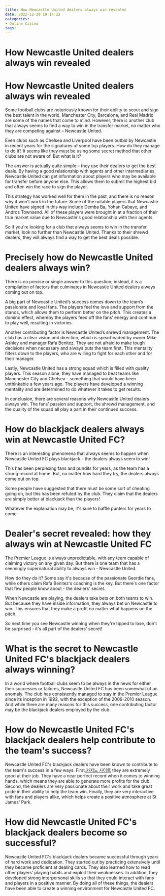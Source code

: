 ```yaml
---
title: How Newcastle United dealers always win revealed 
date: 2022-12-20 19:14:22
categories:
- Online Casino
tags:
---
```



#  How Newcastle United dealers always win revealed 

<h1>How Newcastle United dealers always win revealed</h1>

Some football clubs are notoriously known for their ability to scout and sign the best talent in the world. Manchester City, Barcelona, and Real Madrid are some of the names that come to mind. However, there is another club that always seems to find a way to win in the transfer market, no matter who they are competing against – Newcastle United.

Even clubs such as Chelsea and Liverpool have been outbid by Newcastle in recent years for the signatures of some top players. How do they manage to do it? It seems like they must be using some secret method that other clubs are not aware of. But what is it?

The answer is actually quite simple – they use their dealers to get the best deals. By having a good relationship with agents and other intermediaries, Newcastle United can get information about players who may be available for transfer before anyone else. This allows them to submit the highest bid and often win the race to sign the player.

This strategy has worked well for them in the past, and there is no reason why it won't work in the future. Some of the notable players that Newcastle United have signed in this way include Demba Ba, Yohan Cabaye, and Andros Townsend. All of these players were brought in at a fraction of their true market value due to Newcastle's good relationship with their agents.

So if you're looking for a club that always seems to win in the transfer market, look no further than Newcastle United. Thanks to their shrewd dealers, they will always find a way to get the best deals possible.

#  Precisely how do Newcastle United dealers always win? 

There is no precise or single answer to this question; instead, it is a compilation of factors that culminates in Newcastle United dealers always coming out on top. 

A big part of Newcastle United’s success comes down to the team’s passionate and loyal fans. The players feel the love and support from the stands, which allows them to perform better on the pitch. This creates a domino effect, whereby the players feed off the fans’ energy and continue to play well, resulting in victories. 

Another contributing factor is Newcastle United’s shrewd management. The club has a clear vision and direction, which is spearheaded by owner Mike Ashley and manager Rafa Benitez. They are not afraid to make tough decisions when necessary and always puts the team first. This mentality filters down to the players, who are willing to fight for each other and for their manager. 

Lastly, Newcastle United has a strong squad which is filled with quality players. This season alone, they have managed to beat teams like Manchester City and Chelsea – something that would have been unthinkable a few years ago. The players have developed a winning mentality and are determined to do whatever it takes to get results. 

In conclusion, there are several reasons why Newcastle United dealers always win. The fans’ passion and support, the shrewd management, and the quality of the squad all play a part in their continued success.

#  How do blackjack dealers always win at Newcastle United FC? 

There is an interesting phenomena that always seems to happen when Newcastle United FC plays blackjack - the dealers always seem to win! 

This has been perplexing fans and pundits for years, as the team has a strong record at home. But, no matter how hard they try, the dealers always come out on top. 

Some people have suggested that there must be some sort of cheating going on, but this has been refuted by the club. They claim that the dealers are simply better at blackjack than the players! 

Whatever the explanation may be, it's sure to baffle punters for years to come.

#  Dealer's secret revealed: how they always win at Newcastle United FC 

The Premier League is always unpredictable, with any team capable of claiming victory on any given day. But there is one team that has a seemingly supernatural ability to always win - Newcastle United.

How do they do it? Some say it's because of the passionate Geordie fans, while others claim Rafa Benitez's coaching is the key. But there's one factor that few people know about - the dealers' secret.

When Newcastle are playing, the dealers take bets on both teams to win. But because they have inside information, they always bet on Newcastle to win. This ensures that they make a profit no matter what happens on the pitch.

So next time you see Newcastle winning when they're tipped to lose, don't be surprised - it's all part of the dealers' secret!

#  What is the secret to Newcastle United FC's blackjack dealers always winning?

In a world where football clubs seem to be always in the news for either their successes or failures, Newcastle United FC has been somewhat of an anomaly. The club has consistently managed to stay in the Premier League since its inception in 1992, with the exception of the 2009-2010 season. And while there are many reasons for this success, one contributing factor may be the blackjack dealers employed by the club.

# How do Newcastle United FC's blackjack dealers help contribute to the team's success?

Newcastle United FC's blackjack dealers have been known to contribute to the team's success in a few ways. First,[카지노 사이트](https://choegocasino.com/) they are extremely good at their job. They have a near perfect record when it comes to winning hands, which means they are able to generate more profits for the club. Second, the dealers are very passionate about their work and take great pride in their ability to help the team win. Finally, they are very interactive with fans and players alike, which helps create a positive atmosphere at St James' Park.

# How did Newcastle United FC's blackjack dealers become so successful?

Newcastle United FC's blackjack dealers became successful through years of hard work and dedication. They started out by practicing extensively until they became proficient at dealing cards. They also learned how to read other players' playing habits and exploit their weaknesses. In addition, they developed strong interpersonal skills so that they could interact with fans and players in a positive manner. By doing all of these things, the dealers have been able to create a winning environment for Newcastle United FC.